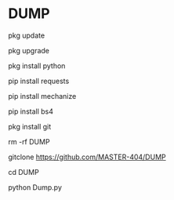 # DUMP

pkg update

pkg upgrade

pkg install python

pip install requests

pip install mechanize

pip install bs4

pkg install git

rm -rf DUMP

gitclone https://github.com/MASTER-404/DUMP

cd DUMP

python Dump.py
